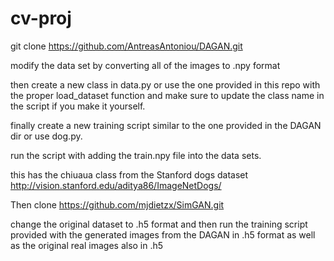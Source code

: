 # cv-proj

git clone https://github.com/AntreasAntoniou/DAGAN.git

modify the data set by converting all of the images to .npy format

then create a new class in data.py  or use the one provided in this repo with the proper load_dataset function
and make sure to update the class name in the script if you make it yourself.

finally create a new training script similar to the one provided in the DAGAN dir or use dog.py.

run the script with adding the train.npy file into the data sets. 

this has the chiuaua class from the Stanford dogs dataset http://vision.stanford.edu/aditya86/ImageNetDogs/



Then clone https://github.com/mjdietzx/SimGAN.git

change the original dataset to .h5 format and then run the training script provided with the 
generated images from the DAGAN in .h5 format as well as the original real images also in .h5


